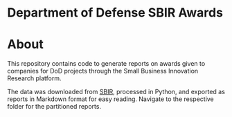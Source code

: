 
Department of Defense SBIR Awards
=================================

# About


This repository contains code to generate reports on awards given to companies for DoD projects through the Small Business Innovation Research platform.

The data was downloaded from [SBIR](https://www.sbir.gov/sbirsearch/award/all), processed in Python, and exported as reports in Markdown format for easy reading. Navigate to the respective folder for the partitioned reports.